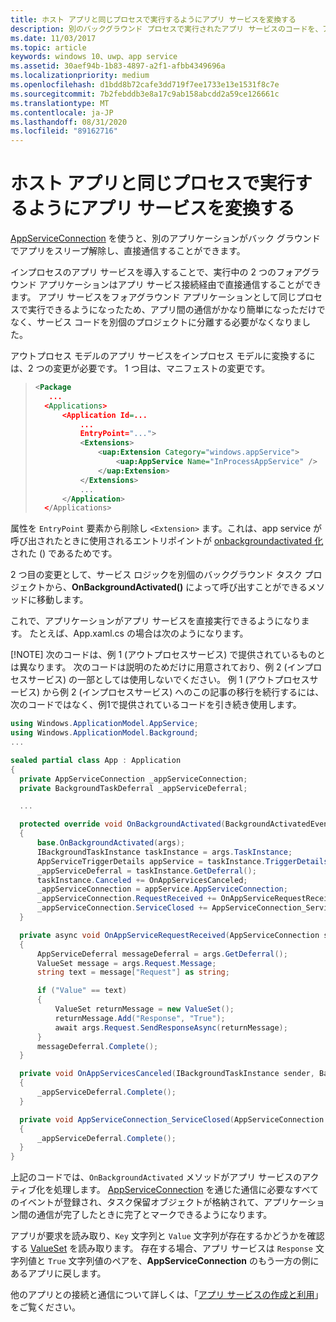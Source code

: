 ```yaml
---
title: ホスト アプリと同じプロセスで実行するようにアプリ サービスを変換する
description: 別のバックグラウンド プロセスで実行されたアプリ サービスのコードを、アプリ サービスのプロバイダーと同じプロセス内で実行されるコードに変換します。
ms.date: 11/03/2017
ms.topic: article
keywords: windows 10、uwp、app service
ms.assetid: 30aef94b-1b83-4897-a2f1-afbb4349696a
ms.localizationpriority: medium
ms.openlocfilehash: d1bdd8b72cafe3dd719f7ee1733e13e1531f8c7e
ms.sourcegitcommit: 7b2febddb3e8a17c9ab158abcdd2a59ce126661c
ms.translationtype: MT
ms.contentlocale: ja-JP
ms.lasthandoff: 08/31/2020
ms.locfileid: "89162716"
---
```

# <a name="convert-an-app-service-to-run-in-the-same-process-as-its-host-app"></a>ホスト アプリと同じプロセスで実行するようにアプリ サービスを変換する

[AppServiceConnection](/uwp/api/windows.applicationmodel.appservice.appserviceconnection) を使うと、別のアプリケーションがバック グラウンドでアプリをスリープ解除し、直接通信することができます。

インプロセスのアプリ サービスを導入することで、実行中の 2 つのフォアグラウンド アプリケーションはアプリ サービス接続経由で直接通信することができます。 アプリ サービスをフォアグラウンド アプリケーションとして同じプロセスで実行できるようになったため、アプリ間の通信がかなり簡単になっただけでなく、サービス コードを別個のプロジェクトに分離する必要がなくなりました。

アウトプロセス モデルのアプリ サービスをインプロセス モデルに変換するには、2 つの変更が必要です。 1 つ目は、マニフェストの変更です。

> ```xml
> <Package
>    ...
>   <Applications>
>       <Application Id=...
>           ...
>           EntryPoint="...">
>           <Extensions>
>               <uap:Extension Category="windows.appService">
>                   <uap:AppService Name="InProcessAppService" />
>               </uap:Extension>
>           </Extensions>
>           ...
>       </Application>
>   </Applications>
> ```

属性を `EntryPoint` 要素から削除し `<Extension>` ます。これは、app service が呼び出されたときに使用されるエントリポイントが [onbackgroundactivated 化](/uwp/api/windows.ui.xaml.application.onbackgroundactivated) された () であるためです。

2 つ目の変更として、サービス ロジックを別個のバックグラウンド タスク プロジェクトから、**OnBackgroundActivated()** によって呼び出すことができるメソッドに移動します。

これで、アプリケーションがアプリ サービスを直接実行できるようになります。 たとえば、App.xaml.cs の場合は次のようになります。

[!NOTE] 次のコードは、例 1 (アウトプロセスサービス) で提供されているものとは異なります。 次のコードは説明のためだけに用意されており、例 2 (インプロセスサービス) の一部としては使用しないでください。  例 1 (アウトプロセスサービス) から例 2 (インプロセスサービス) へのこの記事の移行を続行するには、次のコードではなく、例1で提供されているコードを引き続き使用します。

``` cs
using Windows.ApplicationModel.AppService;
using Windows.ApplicationModel.Background;
...

sealed partial class App : Application
{
  private AppServiceConnection _appServiceConnection;
  private BackgroundTaskDeferral _appServiceDeferral;

  ...

  protected override void OnBackgroundActivated(BackgroundActivatedEventArgs args)
  {
      base.OnBackgroundActivated(args);
      IBackgroundTaskInstance taskInstance = args.TaskInstance;
      AppServiceTriggerDetails appService = taskInstance.TriggerDetails as AppServiceTriggerDetails;
      _appServiceDeferral = taskInstance.GetDeferral();
      taskInstance.Canceled += OnAppServicesCanceled;
      _appServiceConnection = appService.AppServiceConnection;
      _appServiceConnection.RequestReceived += OnAppServiceRequestReceived;
      _appServiceConnection.ServiceClosed += AppServiceConnection_ServiceClosed;
  }

  private async void OnAppServiceRequestReceived(AppServiceConnection sender, AppServiceRequestReceivedEventArgs args)
  {
      AppServiceDeferral messageDeferral = args.GetDeferral();
      ValueSet message = args.Request.Message;
      string text = message["Request"] as string;

      if ("Value" == text)
      {
          ValueSet returnMessage = new ValueSet();
          returnMessage.Add("Response", "True");
          await args.Request.SendResponseAsync(returnMessage);
      }
      messageDeferral.Complete();
  }

  private void OnAppServicesCanceled(IBackgroundTaskInstance sender, BackgroundTaskCancellationReason reason)
  {
      _appServiceDeferral.Complete();
  }

  private void AppServiceConnection_ServiceClosed(AppServiceConnection sender, AppServiceClosedEventArgs args)
  {
      _appServiceDeferral.Complete();
  }
}
```

上記のコードでは、`OnBackgroundActivated` メソッドがアプリ サービスのアクティブ化を処理します。 [AppServiceConnection](/uwp/api/windows.applicationmodel.appservice.appserviceconnection) を通じた通信に必要なすべてのイベントが登録され、タスク保留オブジェクトが格納されて、アプリケーション間の通信が完了したときに完了とマークできるようになります。

アプリが要求を読み取り、`Key` 文字列と `Value` 文字列が存在するかどうかを確認する [ValueSet](/uwp/api/windows.foundation.collections.valueset) を読み取ります。 存在する場合、アプリ サービスは `Response` 文字列値と `True` 文字列値のペアを、**AppServiceConnection** のもう一方の側にあるアプリに戻します。

他のアプリとの接続と通信について詳しくは、「[アプリ サービスの作成と利用](./how-to-create-and-consume-an-app-service.md?f=255&MSPPError=-2147217396)」をご覧ください。